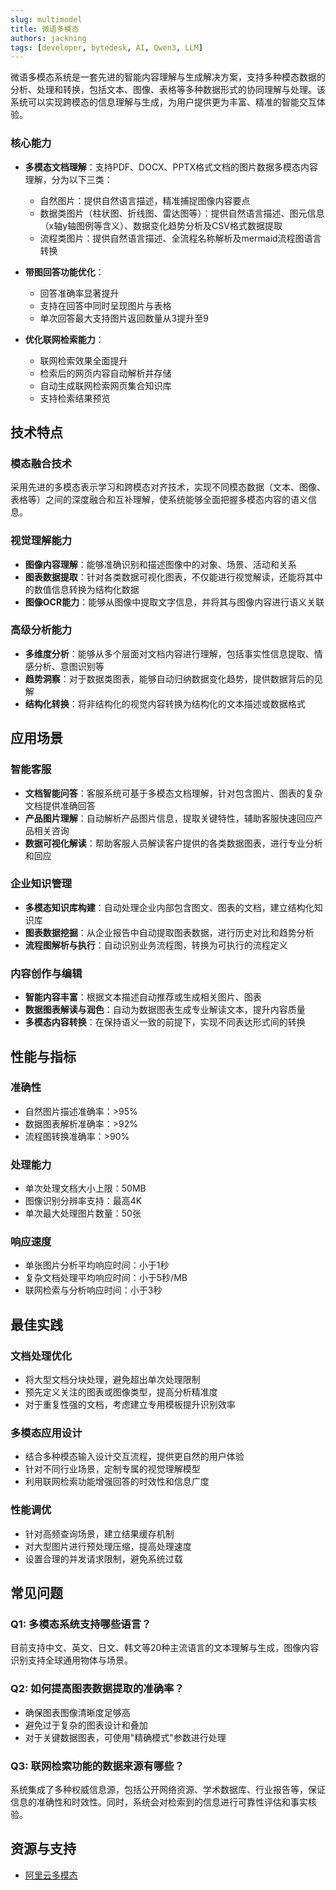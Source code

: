 ```yaml
---
slug: multimodel
title: 微语多模态
authors: jackning
tags: [developer, bytedesk, AI, Qwen3, LLM]
---
```


微语多模态系统是一套先进的智能内容理解与生成解决方案，支持多种模态数据的分析、处理和转换，包括文本、图像、表格等多种数据形式的协同理解与处理。该系统可以实现跨模态的信息理解与生成，为用户提供更为丰富、精准的智能交互体验。

<!-- truncate -->

### 核心能力

- **多模态文档理解**：支持PDF、DOCX、PPTX格式文档的图片数据多模态内容理解，分为以下三类：
  - 自然图片：提供自然语言描述，精准捕捉图像内容要点
  - 数据类图片（柱状图、折线图、雷达图等）：提供自然语言描述、图元信息（x轴y轴图例等含义）、数据变化趋势分析及CSV格式数据提取
  - 流程类图片：提供自然语言描述、全流程名称解析及mermaid流程图语言转换

- **带图回答功能优化**：
  - 回答准确率显著提升
  - 支持在回答中同时呈现图片与表格
  - 单次回答最大支持图片返回数量从3提升至9

- **优化联网检索能力**：
  - 联网检索效果全面提升
  - 检索后的网页内容自动解析并存储
  - 自动生成联网检索网页集合知识库
  - 支持检索结果预览

## 技术特点

### 模态融合技术

采用先进的多模态表示学习和跨模态对齐技术，实现不同模态数据（文本、图像、表格等）之间的深度融合和互补理解，使系统能够全面把握多模态内容的语义信息。

### 视觉理解能力

- **图像内容理解**：能够准确识别和描述图像中的对象、场景、活动和关系
- **图表数据提取**：针对各类数据可视化图表，不仅能进行视觉解读，还能将其中的数值信息转换为结构化数据
- **图像OCR能力**：能够从图像中提取文字信息，并将其与图像内容进行语义关联

### 高级分析能力

- **多维度分析**：能够从多个层面对文档内容进行理解，包括事实性信息提取、情感分析、意图识别等
- **趋势洞察**：对于数据类图表，能够自动归纳数据变化趋势，提供数据背后的见解
- **结构化转换**：将非结构化的视觉内容转换为结构化的文本描述或数据格式

## 应用场景

### 智能客服

- **文档智能问答**：客服系统可基于多模态文档理解，针对包含图片、图表的复杂文档提供准确回答
- **产品图片理解**：自动解析产品图片信息，提取关键特性，辅助客服快速回应产品相关咨询
- **数据可视化解读**：帮助客服人员解读客户提供的各类数据图表，进行专业分析和回应

### 企业知识管理

- **多模态知识库构建**：自动处理企业内部包含图文、图表的文档，建立结构化知识库
- **图表数据挖掘**：从企业报告中自动提取图表数据，进行历史对比和趋势分析
- **流程图解析与执行**：自动识别业务流程图，转换为可执行的流程定义

### 内容创作与编辑

- **智能内容丰富**：根据文本描述自动推荐或生成相关图片、图表
- **数据图表解读与润色**：自动为数据图表生成专业解读文本，提升内容质量
- **多模态内容转换**：在保持语义一致的前提下，实现不同表达形式间的转换

## 性能与指标

### 准确性

- 自然图片描述准确率：>95%
- 数据图表解析准确率：>92%
- 流程图转换准确率：>90%

### 处理能力

- 单次处理文档大小上限：50MB
- 图像识别分辨率支持：最高4K
- 单次最大处理图片数量：50张

### 响应速度

- 单张图片分析平均响应时间：小于1秒
- 复杂文档处理平均响应时间：小于5秒/MB
- 联网检索与分析响应时间：小于3秒

## 最佳实践

### 文档处理优化

- 将大型文档分块处理，避免超出单次处理限制
- 预先定义关注的图表或图像类型，提高分析精准度
- 对于重复性强的文档，考虑建立专用模板提升识别效率

### 多模态应用设计

- 结合多种模态输入设计交互流程，提供更自然的用户体验
- 针对不同行业场景，定制专属的视觉理解模型
- 利用联网检索功能增强回答的时效性和信息广度

### 性能调优

- 针对高频查询场景，建立结果缓存机制
- 对大型图片进行预处理压缩，提高处理速度
- 设置合理的并发请求限制，避免系统过载

## 常见问题

### Q1: 多模态系统支持哪些语言？

目前支持中文、英文、日文、韩文等20种主流语言的文本理解与生成，图像内容识别支持全球通用物体与场景。

### Q2: 如何提高图表数据提取的准确率？

- 确保图表图像清晰度足够高
- 避免过于复杂的图表设计和叠加
- 对于关键数据图表，可使用"精确模式"参数进行处理

### Q3: 联网检索功能的数据来源有哪些？

系统集成了多种权威信息源，包括公开网络资源、学术数据库、行业报告等，保证信息的准确性和时效性。同时，系统会对检索到的信息进行可靠性评估和事实核验。

## 资源与支持

- [阿里云多模态](https://help.aliyun.com/zh/model-studio/user-guide/multimodal/?spm=a2c4g.11186623.help-menu-2400256.d_0_2.66597ef572UZll)
<!-- - [详细API文档](https://api.bytedesk.com/docs/multimodel) -->
<!-- - [示例代码库](https://github.com/bytedesk/multimodel-examples) -->
<!-- - [技术交流社区](https://community.bytedesk.com/multimodel) -->
<!-- - 技术支持邮箱：[support@bytedesk.com](mailto:support@bytedesk.com) -->
